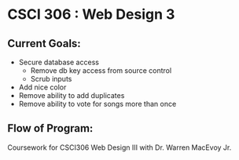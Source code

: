 # CSCI 306 : Web Design 3
## Current Goals:
 - Secure database access
   - Remove db key access from source control
   - Scrub inputs
 - Add nice color
 - Remove ability to add duplicates
 - Remove ability to vote for songs more than once
 
## Flow of Program:

Coursework for CSCI306 Web Design III with Dr. Warren MacEvoy Jr. 
